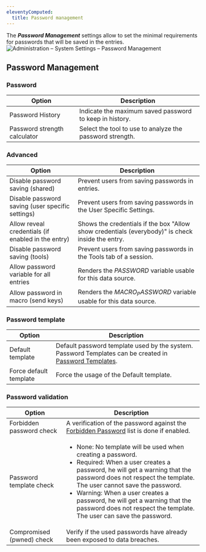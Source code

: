 ```yaml
---
eleventyComputed:
  title: Password management
---
```

The ***Password Management*** settings allow to set the minimal requirements for passwords that will be saved in the entries.  
![Administration – System Settings – Password Management](https://webdevolutions.azureedge.net/docs/en/server/ServerOp8076.png)

## Password Management

### Password
| Option                        | Description                                              |
|-------------------------------|----------------------------------------------------------|
| Password History              | Indicate the maximum saved password to keep in history.  |
| Password strength calculator  | Select the tool to use to analyze the password strength. |

### Advanced
| Option                                             | Description                                                        |
|----------------------------------------------------|--------------------------------------------------------------------|
| Disable password saving (shared)                   | Prevent users from saving passwords in entries.                    |
| Disable password saving (user specific settings)   | Prevent users from saving passwords in the User Specific Settings. |
| Allow reveal credentials (if enabled in the entry) | Shows the credentials if the box "Allow show credentials (everybody)" is check inside the entry. |
| Disable password saving (tools)                    | Prevent users from saving passwords in the Tools tab of a session. |
| Allow password variable for all entries            | Renders the $PASSWORD$ variable usable for this data source.       |
| Allow password in macro (send keys)                | Renders the $MACRO_PASSWORD$ variable usable for this data source. |

### Password template
| Option                 | Description                              |
|------------------------|------------------------------------------|
| Default template       | Default password template used by the system. Password Templates can be created in [Password Templates](/server/web-interface/administration/templates/password-templates/). |
| Force default template | Force the usage of the Default template. |

### Password validation
| Option                         | Description                                                              |
|--------------------------------|--------------------------------------------------------------------------|
| Forbidden password check       | A verification of the password against the [Forbidden Password](/server/web-interface/administration/configuration/system-settings/forbidden-password/) list is done if enabled. |
| Password template check        | <ul><li>None: No template will be used when creating a password.</li><li>Required: When a user creates a password, he will get a warning that the password does not respect the template. The user cannot save the password.</li><li>Warning: When a user creates a password, he will get a warning that the password does not respect the template. The user can save the password.</li></ul> |
| Compromised (pwned) check      | Verify if the used passwords have already been exposed to data breaches. |
